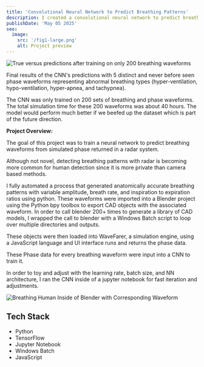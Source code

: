```yaml
---
title: 'Convolutional Neural Network to Predict Breathing Patterns'
description: I created a convolutional neural network to predict breathing patterns from Radar returns off of an animated human chest.
publishDate: 'May 05 2025'
seo:
  image:
    src: '/fig1-large.png'
    alt: Project preview
---
```


![True versus predictions after training on only 200 breathing waveforms](/fig1-large.png)

Final results of the CNN's predictions with 5 distinct and never before seen phase waveforms representing abnormal breathing types (hyper-ventilation, hypo-ventilation, hyper-apnea, and tachypnea).


The CNN was only trained on 200 sets of breathing and phase waveforms. The total simulation time for these 200 waveforms was about 40 hours. The model would perform much better if we beefed up the dataset which is part of the future direction.

**Project Overview:**

The goal of this project was to train a neural network to predict breathing waveforms from simulated phase returned in a radar system.

Although not novel, detecting breathing patterns with radar is becoming more common for human detection since it is more private than camera based methods.

I fully automated a process that generated anatomically accurate breathing patterns with variable amplitude, breath rate, and inspiration to expiration ratios using python. These waveforms were imported into a Blender project using the Python bpy toolbox to export CAD objects with the associated waveform. In order to call blender 200+ times to generate a library of CAD models, I wrapped the call to blender with a Windows Batch script to loop over multiple directories and outputs.

These objects were then loaded into WaveFarer, a simulation engine, using a JavaScript language and UI interface runs and returns the phase data.

These Phase data for every breathing waveform were input into a CNN to train it.

In order to toy and adjust with the learning rate, batch size, and NN architecture, I ran the CNN inside of a jupyter notebook for fast iteration and adjustments.


![Breathing Human Inside of Blender with Corresponding Waveform](/breathingBlender.gif)



## Tech Stack
- Python
- TensorFlow
- Jupyter Notebook
- Windows Batch
- JavaScript


